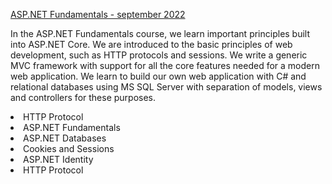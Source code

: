 <a href="https://softuni.bg/trainings/3853/asp-net-fundamentals-september-2022#lesson-44934" rel="nofollow"> ASP.NET Fundamentals - september 2022 </a>

In the ASP.NET Fundamentals course, we learn important principles built into ASP.NET Core. We are introduced to the basic principles of web development, such as HTTP protocols and sessions. We write a generic MVC framework with support for all the core features needed for a modern web application. We learn to build our own web application with C# and relational databases using MS SQL Server with separation of models, views and controllers for these purposes.

   <li>HTTP Protocol</li>
   <li>ASP.NET Fundamentals</li>
   <li>ASP.NET Databases</li>
   <li>Cookies and Sessions</li>
   <li>ASP.NET Identity</li>
   <li>HTTP Protocol</li>
